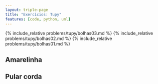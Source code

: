 ```yaml
---
layout: triple-page
title: "Exercícios: Tupy"
features: [code, python, uml]
---
```


{% include_relative problems/tupy/bolhas03.md %}
{% include_relative problems/tupy/bolhas02.md %}
{% include_relative problems/tupy/bolhas01.md %}
<!-- {% include_relative problems/tupy/lampada.md %}
{% include_relative problems/tupy/interruptor.md %} -->

## Amarelinha



## Pular corda
